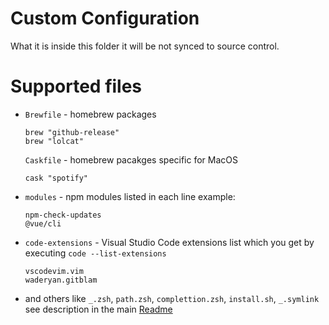 # Custom Configuration

What it is inside this folder it will be not synced to source control.

# Supported files

- `Brewfile` - homebrew packages
  ```
  brew "github-release"
  brew "lolcat"  
  ```
  `Caskfile` - homebrew pacakges specific for MacOS
  ```
  cask "spotify"  
  ```
- `modules` - npm modules listed in each line example:
  ```
  npm-check-updates
  @vue/cli
  ```
- `code-extensions` - Visual Studio Code extensions list which you get by executing `code --list-extensions`
  ```
  vscodevim.vim
  waderyan.gitblam
  ```
- and others like `_.zsh`, `path.zsh`, `complettion.zsh`, `install.sh`, `_.symlink` see description in the main [Readme](../README.MD)
